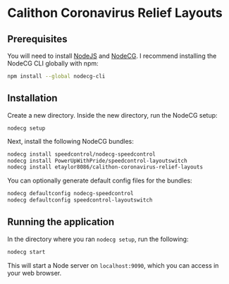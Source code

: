 # Calithon Coronavirus Relief Layouts

## Prerequisites

You will need to install [NodeJS](https://nodejs.org) and [NodeCG](https://nodecg.com/docs/installing). I recommend installing the NodeCG CLI globally with npm:

```bash
npm install --global nodecg-cli
```

## Installation

Create a new directory. Inside the new directory, run the NodeCG setup:

`nodecg setup`

Next, install the following NodeCG bundles:

```bash
nodecg install speedcontrol/nodecg-speedcontrol
nodecg install PowerUpWithPride/speedcontrol-layoutswitch
nodecg install etaylor8086/calithon-coronavirus-relief-layouts
```

You can optionally generate default config files for the bundles:

```bash
nodecg defaultconfig nodecg-speedcontrol
nodecg defaultconfig speedcontrol-layoutswitch
```

## Running the application

In the directory where you ran `nodecg setup`, run the following:

```bash
nodecg start
```

This will start a Node server on `localhost:9090`, which you can access in your web browser.